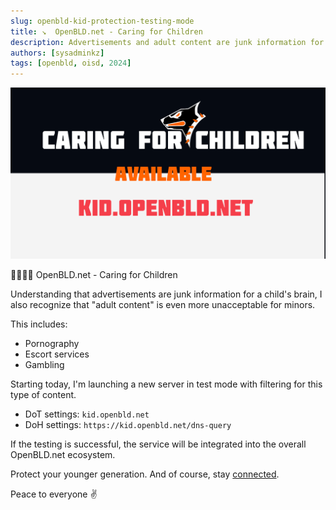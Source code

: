 ```yaml
---
slug: openbld-kid-protection-testing-mode
title: ↘  OpenBLD.net - Caring for Children
description: Advertisements and adult content are junk information for a child's brain this needs to be blocked. OpenBLD.net provides a special mode for children's protection.
authors: [sysadminkz]
tags: [openbld, oisd, 2024]
---
```


![OpenBLD.net - Kid Protection Test Mode](images/openbld-kid-protection-testing-mode.png)

👨‍👩‍👧‍👦 OpenBLD.net - Caring for Children

Understanding that advertisements are junk information for a child's brain, I also recognize that "adult content" is even more unacceptable for minors.

This includes:

- Pornography
- Escort services
- Gambling

Starting today, I'm launching a new server in test mode with filtering for this type of content.

- DoT settings: `kid.openbld.net`
- DoH settings: `https://kid.openbld.net/dns-query`

If the testing is successful, the service will be integrated into the overall OpenBLD.net ecosystem.

Protect your younger generation. And of course, stay [connected](/docs/contacts).

Peace to everyone ✌️

